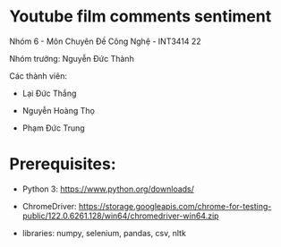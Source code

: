 # Youtube film comments sentiment

Nhóm 6 - Môn Chuyên Đề Công Nghệ - INT3414 22

Nhóm trưởng: Nguyễn Đức Thành

Các thành viên:

- Lại Đức Thắng

- Nguyễn Hoàng Thọ

- Phạm Đức Trung

# Prerequisites:

- Python 3: https://www.python.org/downloads/

- ChromeDriver: https://storage.googleapis.com/chrome-for-testing-public/122.0.6261.128/win64/chromedriver-win64.zip

- libraries: numpy, selenium, pandas, csv, nltk

